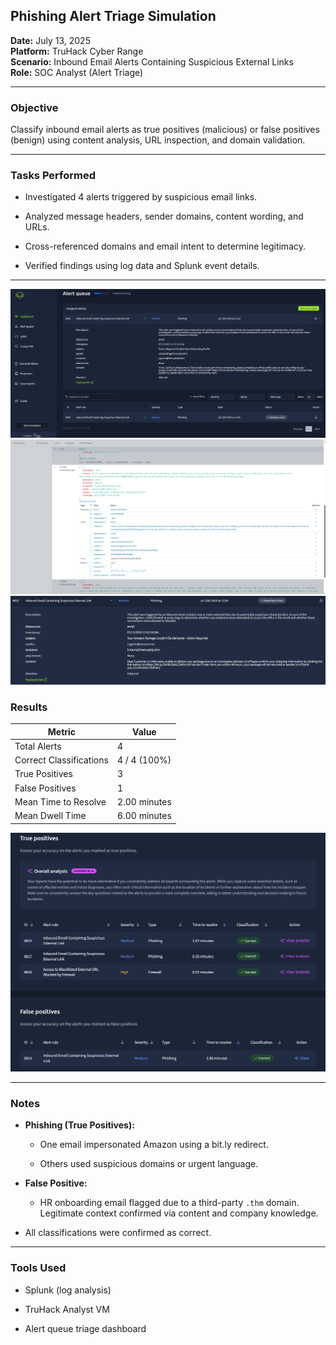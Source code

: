 ## Phishing Alert Triage Simulation

**Date:** July 13, 2025  
**Platform:** TruHack Cyber Range  
**Scenario:** Inbound Email Alerts Containing Suspicious External Links  
**Role:** SOC Analyst (Alert Triage)

---

### Objective

Classify inbound email alerts as true positives (malicious) or false positives (benign) using content analysis, URL inspection, and domain validation.

---

### Tasks Performed

- Investigated 4 alerts triggered by suspicious email links.
    
- Analyzed message headers, sender domains, content wording, and URLs.
    
- Cross-referenced domains and email intent to determine legitimacy.
    
- Verified findings using log data and Splunk event details.
    

---
![](../screenshots/035600.png)
![](../screenshots/035619.png)
![](../screenshots/035921.png)
### Results

|Metric|Value|
|---|---|
|Total Alerts|4|
|Correct Classifications|4 / 4 (100%)|
|True Positives|3|
|False Positives|1|
|Mean Time to Resolve|2.00 minutes|
|Mean Dwell Time|6.00 minutes|
![](../screenshots/040314.png)

---

### Notes

- **Phishing (True Positives):**
    
    - One email impersonated Amazon using a bit.ly redirect.
        
    - Others used suspicious domains or urgent language.
        
- **False Positive:**
    
    - HR onboarding email flagged due to a third-party `.thm` domain. Legitimate context confirmed via content and company knowledge.
        
- All classifications were confirmed as correct.
    

---

### Tools Used

- Splunk (log analysis)
    
- TruHack Analyst VM
    
- Alert queue triage dashboard